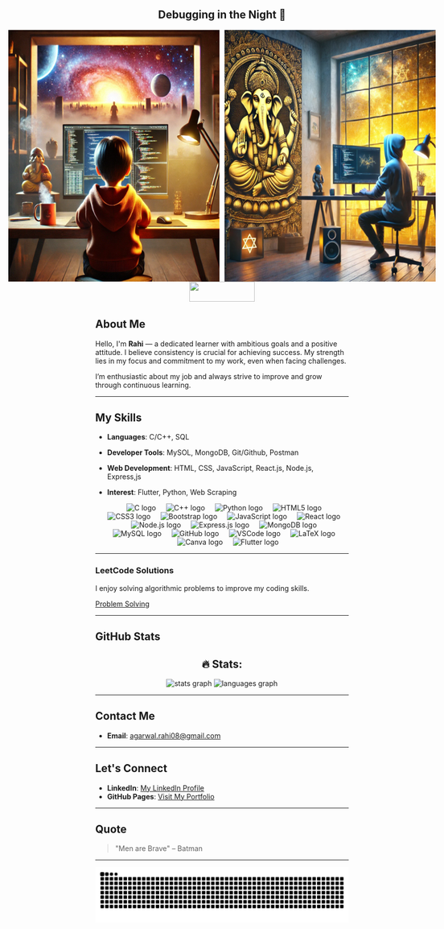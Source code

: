 <h2 align="center">Debugging in the Night 🔮</h2>

<div style="display: flex; justify-content: center; align-items: center; gap: 10px;">
  <img height="500" width="420" src="/Images/A.webp" alt="Image A" />
  <img height="500" width="420" src="/Images/B.webp" alt="Image B" />
</div>

<div align="center">
  <img src="https://visitor-badge.laobi.icu/badge?page_id=rahiaag.rahiaag&" width="130" height="40" />
</div>


## About Me

Hello, I'm **Rahi** —  a dedicated learner with ambitious goals and a positive attitude. I believe consistency is crucial for achieving success. My strength lies in my focus and commitment to my work, even when facing challenges.

I’m enthusiastic about my job and always strive to improve and grow through continuous learning.
 
---



## My Skills

- **Languages**: C/C++, SQL
- **Developer Tools**: MySOL, MongoDB, Git/Github, Postman
- **Web Development**: HTML, CSS, JavaScript, React.js, Node.js, Express,js
- **Interest**: Flutter, Python, Web Scraping

  <div align="center">
  <!-- Programming Languages -->
  <img src="https://cdn.jsdelivr.net/gh/devicons/devicon/icons/c/c-original.svg" height="40" alt="C logo" />
  <img width="12" />
  <img src="https://cdn.jsdelivr.net/gh/devicons/devicon/icons/cplusplus/cplusplus-original.svg" height="40" alt="C++ logo" />
  <img width="12" />
  <img src="https://cdn.jsdelivr.net/gh/devicons/devicon/icons/python/python-original.svg" height="40" alt="Python logo" />
  <img width="12" />

  <!-- Web Development -->
  <img src="https://cdn.jsdelivr.net/gh/devicons/devicon/icons/html5/html5-original.svg" height="40" alt="HTML5 logo" />
  <img width="12" />
  <img src="https://cdn.jsdelivr.net/gh/devicons/devicon/icons/css3/css3-original.svg" height="40" alt="CSS3 logo" />
  <img width="12" />
  <img src="https://cdn.jsdelivr.net/gh/devicons/devicon/icons/bootstrap/bootstrap-original.svg" height="40" alt="Bootstrap logo" />
  <img width="12" />
  <img src="https://cdn.jsdelivr.net/gh/devicons/devicon/icons/javascript/javascript-original.svg" height="40" alt="JavaScript logo" />
  <img width="12" />
  <img src="https://cdn.jsdelivr.net/gh/devicons/devicon/icons/react/react-original.svg" height="40" alt="React logo" />
  <img width="12" />
  <img src="https://cdn.jsdelivr.net/gh/devicons/devicon/icons/nodejs/nodejs-original.svg" height="40" alt="Node.js logo" />
  <img width="12" />
  <img src="https://cdn.jsdelivr.net/gh/devicons/devicon/icons/express/express-original.svg" height="40" alt="Express.js logo" />
  <img width="12" />

  <!-- Databases -->
  <img src="https://cdn.jsdelivr.net/gh/devicons/devicon/icons/mongodb/mongodb-original.svg" height="40" alt="MongoDB logo" />
  <img width="12" />
  <img src="https://cdn.jsdelivr.net/gh/devicons/devicon/icons/mysql/mysql-original.svg" height="40" alt="MySQL logo" />
  <img width="12" />

  <!-- Tools -->
  <img src="https://cdn.jsdelivr.net/gh/devicons/devicon/icons/github/github-original.svg" height="40" alt="GitHub logo" />
  <img width="12" />
  <img src="https://cdn.jsdelivr.net/gh/devicons/devicon/icons/vscode/vscode-original.svg" height="40" alt="VSCode logo" />
  <img width="12" />
  <img src="https://cdn.jsdelivr.net/gh/devicons/devicon/icons/latex/latex-original.svg" height="40" alt="LaTeX logo" />
  <img width="12" />
  <img src="https://cdn.jsdelivr.net/gh/devicons/devicon/icons/canva/canva-original.svg" height="40" alt="Canva logo" />
  <img width="12" />

  <!-- Mobile Development -->
  <img src="https://cdn.jsdelivr.net/gh/devicons/devicon/icons/flutter/flutter-original.svg" height="40" alt="Flutter logo" />
</div>

---


### LeetCode Solutions
I enjoy solving algorithmic problems to improve my coding skills.

[Problem Solving](https://github.com/rahiaag/Chill_Guy)

---

## GitHub Stats

<h2 align="center">🔥 Stats:</h2>
<div align="center">
  <img src="https://github-readme-stats.vercel.app/api?username=rahiaag&hide_title=false&hide_rank=false&show_icons=true&include_all_commits=true&count_private=true&disable_animations=false&theme=dracula&locale=en&hide_border=false" height="170" alt="stats graph"/>
  <img src="https://github-readme-stats.vercel.app/api/top-langs?username=rahiaag&locale=en&hide_title=false&layout=compact&card_width=320&langs_count=5&theme=dracula&hide_border=false" height="170" alt="languages graph"/>
</div>

---

## Contact Me

- **Email**: [agarwal.rahi08@gmail.com](mailto:agarwal.rahi08@gmail.com)

---

## Let's Connect

- **LinkedIn**: [My LinkedIn Profile](https://www.linkedin.com/in/rahi-agarwal/)
- **GitHub Pages**: [Visit My Portfolio](https://rahiaag.github.io/rahi-Profile/)

---

## Quote

> "Men are Brave" – Batman

---
<div style="display: flex; justify-content: space-between; align-items: flex-start;">
  <!-- Connect with me section on the left -->
 
</div>


 





<img src="https://raw.githubusercontent.com/rahiaag/rahiaag/output/snake.svg" alt="Snake animation" />
